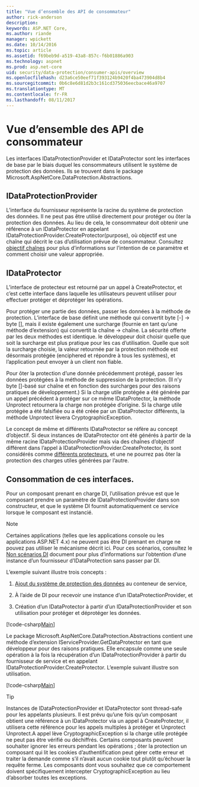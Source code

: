 ```yaml
---
title: "Vue d’ensemble des API de consommateur"
author: rick-anderson
description: 
keywords: ASP.NET Core,
ms.author: riande
manager: wpickett
ms.date: 10/14/2016
ms.topic: article
ms.assetid: f69beb9d-a519-43a8-857c-f6b01886a903
ms.technology: aspnet
ms.prod: asp.net-core
uid: security/data-protection/consumer-apis/overview
ms.openlocfilehash: d23a6ce50eef71f393124b9420f4ba473904d8b4
ms.sourcegitcommit: 0b6c8e6d81d2b3c161cd375036eecbace46a9707
ms.translationtype: MT
ms.contentlocale: fr-FR
ms.lasthandoff: 08/11/2017
---
```

# <a name="consumer-apis-overview"></a>Vue d’ensemble des API de consommateur

Les interfaces IDataProtectionProvider et IDataProtector sont les interfaces de base par le biais duquel les consommateurs utilisent le système de protection des données. Ils se trouvent dans le package Microsoft.AspNetCore.DataProtection.Abstractions.

## <a name="idataprotectionprovider"></a>IDataProtectionProvider

L’interface du fournisseur représente la racine du système de protection des données. Il ne peut pas être utilisé directement pour protéger ou ôter la protection des données. Au lieu de cela, le consommateur doit obtenir une référence à un IDataProtector en appelant IDataProtectionProvider.CreateProtector(purpose), où objectif est une chaîne qui décrit le cas d’utilisation prévue de consommateur. Consultez [objectif chaînes](purpose-strings.md) pour plus d’informations sur l’intention de ce paramètre et comment choisir une valeur appropriée.

## <a name="idataprotector"></a>IDataProtector

L’interface de protecteur est retourné par un appel à CreateProtector, et c’est cette interface dans laquelle les utilisateurs peuvent utiliser pour effectuer protéger et déprotéger les opérations.

Pour protéger une partie des données, passer les données à la méthode de protection. L’interface de base définit une méthode qui convertit byte [-] -> byte [], mais il existe également une surcharge (fournie en tant qu’une méthode d’extension) qui convertit la chaîne -> chaîne. La sécurité offerte par les deux méthodes est identique. le développeur doit choisir quelle que soit la surcharge est plus pratique pour les cas d’utilisation. Quelle que soit la surcharge choisie, la valeur retournée par la protection méthode est désormais protégée (enciphered et répondre à tous les systèmes), et l’application peut envoyer à un client non fiable.

Pour ôter la protection d’une donnée précédemment protégé, passer les données protégées à la méthode de suppression de la protection. (Il n’y byte []-basé sur chaîne et en fonction des surcharges pour des raisons pratiques de développement.) Si la charge utile protégée a été générée par un appel précédent à protéger sur ce même IDataProtector, la méthode Unprotect retournera la charge non protégée d’origine. Si la charge utile protégée a été falsifiée ou a été créée par un IDataProtector différents, la méthode Unprotect lèvera CryptographicException.

Le concept de même et différents IDataProtector se réfère au concept d’objectif. Si deux instances de IDataProtector ont été générés à partir de la même racine IDataProtectionProvider mais via des chaînes d’objectif différent dans l’appel à IDataProtectionProvider.CreateProtector, ils sont considérés comme [différents protecteurs](purpose-strings.md), et une ne pourrez pas ôter la protection des charges utiles générées par l’autre.

## <a name="consuming-these-interfaces"></a>Consommation de ces interfaces.

Pour un composant prenant en charge DI, l’utilisation prévue est que le composant prendre un paramètre de IDataProtectionProvider dans son constructeur, et que le système DI fournit automatiquement ce service lorsque le composant est instancié.

> [!NOTE]
> Certaines applications (telles que les applications console ou les applications ASP.NET 4.x) ne peuvent pas être DI prenant en charge ne pouvez pas utiliser le mécanisme décrit ici. Pour ces scénarios, consultez le [Non scénarios DI](../configuration/non-di-scenarios.md) document pour plus d’informations sur l’obtention d’une instance d’un fournisseur d’IDataProtection sans passer par DI.

L’exemple suivant illustre trois concepts :

1. [Ajout du système de protection des données](../configuration/overview.md) au conteneur de service,

2. À l’aide de DI pour recevoir une instance d’un IDataProtectionProvider, et

3. Création d’un IDataProtector à partir d’un IDataProtectionProvider et son utilisation pour protéger et déprotéger les données.

[!code-csharp[Main](../using-data-protection/samples/protectunprotect.cs?highlight=26,34,35,36,37,38,39,40)]

Le package Microsoft.AspNetCore.DataProtection.Abstractions contient une méthode d’extension IServiceProvider.GetDataProtector en tant que développeur pour des raisons pratiques. Elle encapsule comme une seule opération à la fois la récupération d’un IDataProtectionProvider à partir du fournisseur de service et en appelant IDataProtectionProvider.CreateProtector. L’exemple suivant illustre son utilisation.

[!code-csharp[Main](./overview/samples/getdataprotector.cs?highlight=15)]

>[!TIP]
> Instances de IDataProtectionProvider et IDataProtector sont thread-safe pour les appelants plusieurs. Il est prévu qu’une fois qu’un composant obtient une référence à un IDataProtector via un appel à CreateProtector, il utilisera cette référence pour les appels multiples à protéger et Unprotect Unprotect.A appel lève CryptographicException si la charge utile protégée ne peut pas être vérifié ou déchiffrés. Certains composants peuvent souhaiter ignorer les erreurs pendant les opérations ; ôter la protection un composant qui lit les cookies d’authentification peut gérer cette erreur et traiter la demande comme s’il n’avait aucun cookie tout plutôt qu’échouer la requête ferme. Les composants dont vous souhaitez que ce comportement doivent spécifiquement intercepter CryptographicException au lieu d’absorber toutes les exceptions.

